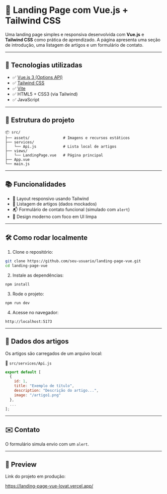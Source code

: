 # 🚀 Landing Page com Vue.js + Tailwind CSS

Uma landing page simples e responsiva desenvolvida com **Vue.js** e **Tailwind CSS** como prática de aprendizado. A página apresenta uma seção de introdução, uma listagem de artigos e um formulário de contato.

---

## 🧪 Tecnologias utilizadas

- ✅ [Vue.js 3 (Options API)](https://vuejs.org/)
- ✅ [Tailwind CSS](https://tailwindcss.com/)
- ✅ [Vite](https://vitejs.dev/)
- ✅ HTML5 + CSS3 (via Tailwind)
- ✅ JavaScript

---

## 📁 Estrutura do projeto

```
📦 src/
├── assets/               # Imagens e recursos estáticos
├── services/
│   └── Api.js            # Lista local de artigos
├── views/
│   └── LandingPage.vue   # Página principal
├── App.vue
└── main.js
```

---

## 📚 Funcionalidades

- 🎯 Layout responsivo usando Tailwind
- 📰 Listagem de artigos (dados mockados)
- 📬 Formulário de contato funcional (simulado com `alert`)
- 🎨 Design moderno com foco em UI limpa

---

## 🛠️ Como rodar localmente

1. Clone o repositório:

```bash
git clone https://github.com/seu-usuario/landing-page-vue.git
cd landing-page-vue
```

2. Instale as dependências:

```bash
npm install
```

3. Rode o projeto:

```bash
npm run dev
```

4. Acesse no navegador:

```
http://localhost:5173
```

---

## 🔗 Dados dos artigos

Os artigos são carregados de um arquivo local:

📄 `src/services/Api.js`

```js
export default [
  {
    id: 1,
    title: "Exemplo de título",
    description: "Descrição do artigo...",
    image: "/artigo1.png"
  },
  ...
];
```

---

## ✉️ Contato

O formulário simula envio com um `alert`.  

---

## 📸 Preview

Link do projeto em produção:

https://landing-page-vue-lovat.vercel.app/
